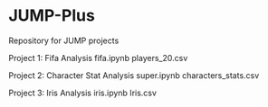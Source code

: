 # JUMP-Plus
Repository for JUMP projects

Project 1: Fifa Analysis
fifa.ipynb
players_20.csv

Project 2: Character Stat Analysis
super.ipynb
characters_stats.csv

Project 3: Iris Analysis
iris.ipynb
Iris.csv
